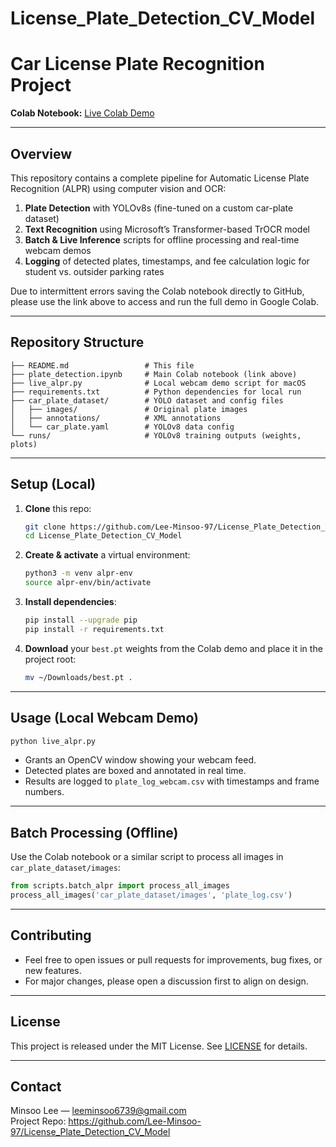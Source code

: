 # License_Plate_Detection_CV_Model


# Car License Plate Recognition Project

**Colab Notebook:** [Live Colab Demo](https://colab.research.google.com/drive/1PgHlHvY6DmYo857Oi4jqClB7kRFDBhB-)

---

## Overview
This repository contains a complete pipeline for Automatic License Plate Recognition (ALPR) using computer vision and OCR:

1. **Plate Detection** with YOLOv8s (fine-tuned on a custom car-plate dataset)  
2. **Text Recognition** using Microsoft’s Transformer-based TrOCR model  
3. **Batch & Live Inference** scripts for offline processing and real-time webcam demos
4. **Logging** of detected plates, timestamps, and fee calculation logic for student vs. outsider parking rates

Due to intermittent errors saving the Colab notebook directly to GitHub, please use the link above to access and run the full demo in Google Colab.

---

## Repository Structure
```
├── README.md                 # This file
├── plate_detection.ipynb     # Main Colab notebook (link above)
├── live_alpr.py              # Local webcam demo script for macOS
├── requirements.txt          # Python dependencies for local run
├── car_plate_dataset/        # YOLO dataset and config files
│   ├── images/               # Original plate images
│   ├── annotations/          # XML annotations
│   └── car_plate.yaml        # YOLOv8 data config
└── runs/                     # YOLOv8 training outputs (weights, plots)
```

---

## Setup (Local)
1. **Clone** this repo:
   ```bash
   git clone https://github.com/Lee-Minsoo-97/License_Plate_Detection_CV_Model.git
   cd License_Plate_Detection_CV_Model
   ```

2. **Create & activate** a virtual environment:
   ```bash
   python3 -m venv alpr-env
   source alpr-env/bin/activate
   ```

3. **Install dependencies**:
   ```bash
   pip install --upgrade pip
   pip install -r requirements.txt
   ```

4. **Download** your `best.pt` weights from the Colab demo and place it in the project root:
   ```bash
   mv ~/Downloads/best.pt .
   ```

---

## Usage (Local Webcam Demo)
```bash
python live_alpr.py
```
- Grants an OpenCV window showing your webcam feed.  
- Detected plates are boxed and annotated in real time.  
- Results are logged to `plate_log_webcam.csv` with timestamps and frame numbers.

---

## Batch Processing (Offline)
Use the Colab notebook or a similar script to process all images in `car_plate_dataset/images`:
```python
from scripts.batch_alpr import process_all_images
process_all_images('car_plate_dataset/images', 'plate_log.csv')
```

---

## Contributing
- Feel free to open issues or pull requests for improvements, bug fixes, or new features.  
- For major changes, please open a discussion first to align on design.

---

## License
This project is released under the MIT License. See [LICENSE](LICENSE) for details.

---

## Contact
Minsoo Lee — [leeminsoo6739@gmail.com](mailto:leeminsoo6739@gmail.com)   
Project Repo: https://github.com/Lee-Minsoo-97/License_Plate_Detection_CV_Model

